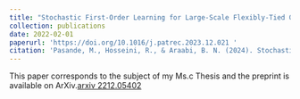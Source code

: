 ```yaml
---
title: "Stochastic First-Order Learning for Large-Scale Flexibly-Tied Gaussian Mixture Model"
collection: publications
date: 2022-02-01
paperurl: 'https://doi.org/10.1016/j.patrec.2023.12.021 '
citation: 'Pasande, M., Hosseini, R., & Araabi, B. N. (2024). Stochastic first-order learning for large-scale flexibly tied Gaussian mixture models. Pattern Recognition Letters.'
---
```

<!-- This paper is corresponding to the subject of my Ms.c Thesis and it's Under Preparation.
![Editing a markdown file for a talk](/images/glow_mine.gif) -->
This paper corresponds to the subject of my Ms.c Thesis and the preprint is available on ArXiv.[arxiv 2212.05402](http://arxiv.org/abs/2212.05402)


